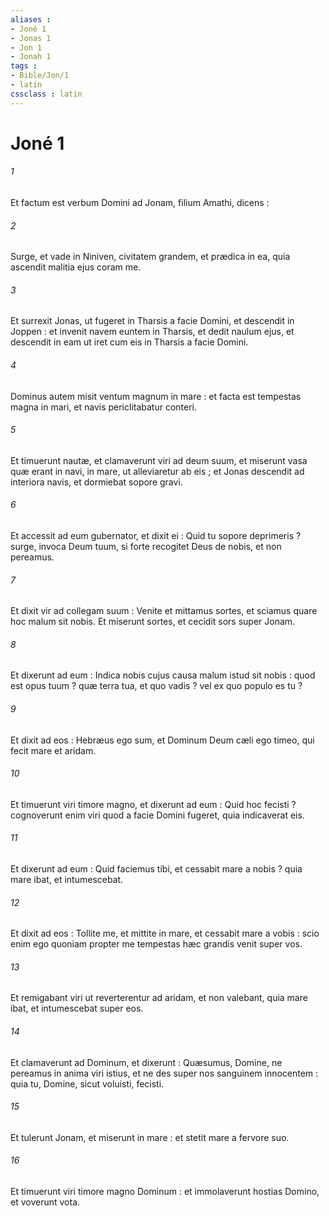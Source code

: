 ```yaml
---
aliases : 
- Joné 1
- Jonas 1
- Jon 1
- Jonah 1
tags : 
- Bible/Jon/1
- latin
cssclass : latin
---
```


# Joné 1

###### 1
Et factum est verbum Domini ad Jonam, filium Amathi, dicens :
###### 2
Surge, et vade in Niniven, civitatem grandem, et prædica in ea, quia ascendit malitia ejus coram me.
###### 3
Et surrexit Jonas, ut fugeret in Tharsis a facie Domini, et descendit in Joppen : et invenit navem euntem in Tharsis, et dedit naulum ejus, et descendit in eam ut iret cum eis in Tharsis a facie Domini.
###### 4
Dominus autem misit ventum magnum in mare : et facta est tempestas magna in mari, et navis periclitabatur conteri.
###### 5
Et timuerunt nautæ, et clamaverunt viri ad deum suum, et miserunt vasa quæ erant in navi, in mare, ut alleviaretur ab eis ; et Jonas descendit ad interiora navis, et dormiebat sopore gravi.
###### 6
Et accessit ad eum gubernator, et dixit ei : Quid tu sopore deprimeris ? surge, invoca Deum tuum, si forte recogitet Deus de nobis, et non pereamus.
###### 7
Et dixit vir ad collegam suum : Venite et mittamus sortes, et sciamus quare hoc malum sit nobis. Et miserunt sortes, et cecidit sors super Jonam.
###### 8
Et dixerunt ad eum : Indica nobis cujus causa malum istud sit nobis : quod est opus tuum ? quæ terra tua, et quo vadis ? vel ex quo populo es tu ?
###### 9
Et dixit ad eos : Hebræus ego sum, et Dominum Deum cæli ego timeo, qui fecit mare et aridam.
###### 10
Et timuerunt viri timore magno, et dixerunt ad eum : Quid hoc fecisti ? cognoverunt enim viri quod a facie Domini fugeret, quia indicaverat eis.
###### 11
Et dixerunt ad eum : Quid faciemus tibi, et cessabit mare a nobis ? quia mare ibat, et intumescebat.
###### 12
Et dixit ad eos : Tollite me, et mittite in mare, et cessabit mare a vobis : scio enim ego quoniam propter me tempestas hæc grandis venit super vos.
###### 13
Et remigabant viri ut reverterentur ad aridam, et non valebant, quia mare ibat, et intumescebat super eos.
###### 14
Et clamaverunt ad Dominum, et dixerunt : Quæsumus, Domine, ne pereamus in anima viri istius, et ne des super nos sanguinem innocentem : quia tu, Domine, sicut voluisti, fecisti.
###### 15
Et tulerunt Jonam, et miserunt in mare : et stetit mare a fervore suo.
###### 16
Et timuerunt viri timore magno Dominum : et immolaverunt hostias Domino, et voverunt vota.
